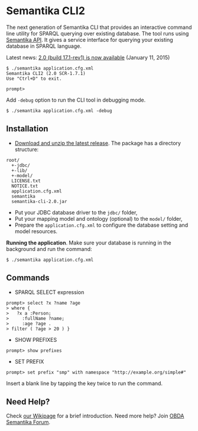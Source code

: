 Semantika CLI2
==============
The next generation of Semantika CLI that provides an interactive command line utility for SPARQL querying over existing database. The tool runs using [Semantika API](https://github.com/obidea/semantika-core). It gives a service interface for querying your existing database in SPARQL language.

Latest news: [2.0 (build 17.1-rev1) is now available](https://github.com/obidea/semantika-cli2/releases/download/v2.0_17.1-rev1/semantika-cli2-2.0_17.1-rev1.zip) (January 11, 2015)

```
$ ./semantika application.cfg.xml
Semantika CLI2 (2.0 SCR-1.7.1)
Use "Ctrl+D" to exit.

prompt>
```

Add `-debug` option to run the CLI tool in debugging mode.

```
$ ./semantika application.cfg.xml -debug
```

Installation
------------

- [Download and unzip the latest release](https://github.com/obidea/semantika-cli2/releases). The package has a directory structure:
```
root/
  +-jdbc/
  +-lib/
  +-model/
  LICENSE.txt
  NOTICE.txt
  application.cfg.xml
  semantika
  semantika-cli-2.0.jar
```
- Put your JDBC database driver to the `jdbc/` folder,
- Put your mapping model and ontology (optional) to the `model/` folder,
- Prepare the `application.cfg.xml` to configure the database setting and model resources.

**Running the application**. Make sure your database is running in the background and run the command:
```
$ ./semantika application.cfg.xml
```

Commands
--------

* SPARQL SELECT expression

```
prompt> select ?x ?name ?age
> where {
>   ?x a :Person;
>     :fullName ?name;
>     :age ?age .
> filter ( ?age > 20 ) }
```

* SHOW PREFIXES

```
prompt> show prefixes
```

* SET PREFIX

```
prompt> set prefix "smp" with namespace "http://example.org/simple#"
```

Insert a blank line by tapping the <ENTER> key twice to run the command.

Need Help?
----------

Check [our Wikipage](https://github.com/obidea/semantika-api/wiki) for a brief introduction.
Need more help? Join [OBDA Semantika Forum](https://groups.google.com/forum/#!forum/obda-semantika).
